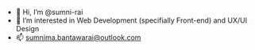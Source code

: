 - 👋 Hi, I’m @sumni-rai
- 👀 I’m interested in Web Development (specifially Front-end) and UX/UI Design 
- 📫 sumnima.bantawarai@outlook.com

<!---
sumni-rai/sumni-rai is a ✨ special ✨ repository because its `README.md` (this file) appears on your GitHub profile.
You can click the Preview link to take a look at your changes.
--->
